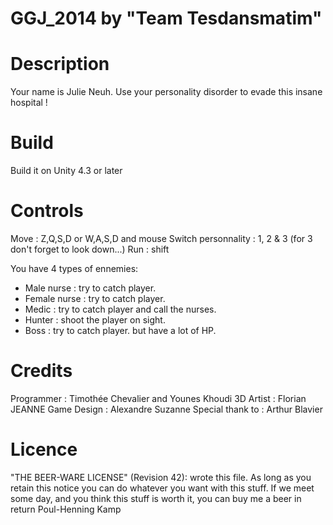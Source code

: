GGJ_2014 by "Team Tesdansmatim"
========

Description
========
Your name is Julie Neuh. Use your personality disorder to evade this insane hospital !

Build
========
Build it on Unity 4.3 or later


Controls
========
Move : Z,Q,S,D or W,A,S,D and mouse
Switch personnality : 1, 2 & 3 (for 3 don't forget to look down...)
Run : shift

You have 4 types of ennemies:
- Male nurse : try to catch player.
- Female nurse : try to catch player.
- Medic : try to catch player  and call the nurses.
- Hunter : shoot the player on sight.
- Boss : try to catch player. but have a lot of HP.

Credits
========
Programmer : Timothée Chevalier and Younes Khoudi
3D Artist : Florian JEANNE
Game Design : Alexandre Suzanne
Special thank to : Arthur Blavier

Licence
========
"THE BEER-WARE LICENSE" (Revision 42):
<Team Tesdansmatim> wrote this file. As long as you retain this notice you
can do whatever you want with this stuff. If we meet some day, and you think
this stuff is worth it, you can buy me a beer in return Poul-Henning Kamp

